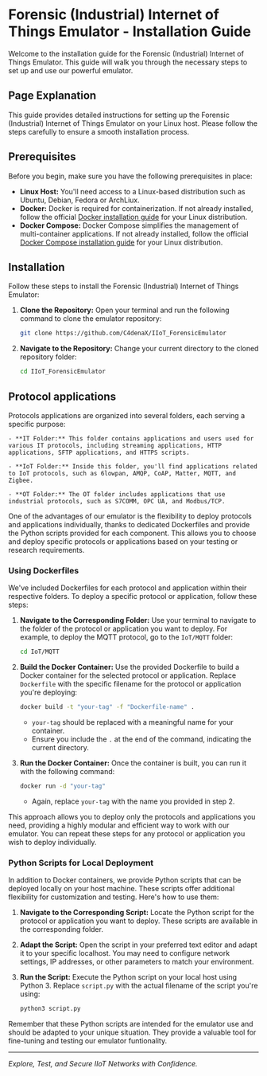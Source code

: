 # Forensic (Industrial) Internet of Things Emulator - Installation Guide

Welcome to the installation guide for the Forensic (Industrial) Internet of Things Emulator. This guide will walk you through the necessary steps to set up and use our powerful emulator.

## Page Explanation

This guide provides detailed instructions for setting up the Forensic (Industrial) Internet of Things Emulator on your Linux host. Please follow the steps carefully to ensure a smooth installation process.

## Prerequisites

Before you begin, make sure you have the following prerequisites in place:

- **Linux Host:** You'll need access to a Linux-based distribution such as Ubuntu, Debian, Fedora or ArchLiux.
- **Docker:** Docker is required for containerization. If not already installed, follow the official [Docker installation guide](https://docs.docker.com/get-docker/) for your Linux distribution.
- **Docker Compose:** Docker Compose simplifies the management of multi-container applications. If not already installed, follow the official [Docker Compose installation guide](https://docs.docker.com/compose/install/) for your Linux distribution.

## Installation

Follow these steps to install the Forensic (Industrial) Internet of Things Emulator:

1. **Clone the Repository:** Open your terminal and run the following command to clone the emulator repository:

    ```bash
    git clone https://github.com/C4denaX/IIoT_ForensicEmulator
    ```

2. **Navigate to the Repository:** Change your current directory to the cloned repository folder:

    ```bash
    cd IIoT_ForensicEmulator
    ```

## Protocol applications

Protocols applications are organized into several folders, each serving a specific purpose:

    - **IT Folder:** This folder contains applications and users used for various IT protocols, including streaming applications, HTTP applications, SFTP applications, and HTTPS scripts.

    - **IoT Folder:** Inside this folder, you'll find applications related to IoT protocols, such as 6lowpan, AMQP, CoAP, Matter, MQTT, and Zigbee.

    - **OT Folder:** The OT folder includes applications that use industrial protocols, such as S7COMM, OPC UA, and Modbus/TCP.

One of the advantages of our emulator is the flexibility to deploy protocols and applications individually, thanks to dedicated Dockerfiles and provide the Python scripts provided for each component. This allows you to choose and deploy specific protocols or applications based on your testing or research requirements.

### Using Dockerfiles

We've included Dockerfiles for each protocol and application within their respective folders. To deploy a specific protocol or application, follow these steps:

1. **Navigate to the Corresponding Folder:** Use your terminal to navigate to the folder of the protocol or application you want to deploy. For example, to deploy the MQTT protocol, go to the `IoT/MQTT` folder:

    ```bash
    cd IoT/MQTT
    ```

2. **Build the Docker Container:** Use the provided Dockerfile to build a Docker container for the selected protocol or application. Replace `Dockerfile` with the specific filename for the protocol or application you're deploying:

    ```bash
    docker build -t "your-tag" -f "Dockerfile-name" .
    ```

    - `your-tag` should be replaced with a meaningful name for your container.
    - Ensure you include the `.` at the end of the command, indicating the current directory.

3. **Run the Docker Container:** Once the container is built, you can run it with the following command:

    ```bash
    docker run -d "your-tag"
    ```

    - Again, replace `your-tag` with the name you provided in step 2.

This approach allows you to deploy only the protocols and applications you need, providing a highly modular and efficient way to work with our emulator. You can repeat these steps for any protocol or application you wish to deploy individually.

### Python Scripts for Local Deployment

In addition to Docker containers, we provide Python scripts that can be deployed locally on your host machine. These scripts offer additional flexibility for customization and testing. Here's how to use them:

1. **Navigate to the Corresponding Script:** Locate the Python script for the protocol or application you want to deploy. These scripts are available in the corresponding folder.

2. **Adapt the Script:** Open the script in your preferred text editor and adapt it to your specific localhost. You may need to configure network settings, IP addresses, or other parameters to match your environment.

3. **Run the Script:** Execute the Python script on your local host using Python 3. Replace `script.py` with the actual filename of the script you're using:

    ```bash
    python3 script.py
    ```

Remember that these Python scripts are intended for the emulator use and should be adapted to your unique situation. They provide a valuable tool for fine-tuning and testing our emulator funtionality.


---

*Explore, Test, and Secure IIoT Networks with Confidence.*


